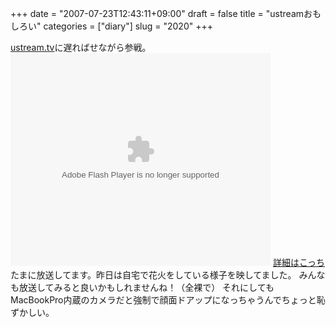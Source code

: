 +++
date = "2007-07-23T12:43:11+09:00"
draft = false
title = "ustreamおもしろい"
categories = ["diary"]
slug = "2020"
+++

<a href="http://www.ustream.tv" target="_blank">ustream.tv</a>に遅ればせながら参戦。
<embed width="416" height="340" src="http://www.ustream.tv/maHrj0ZVmdZxejumUA19oLmVyZs1EGo5.usc" type="application/x-shockwave-flash" wmode="transparent" />
<a href="http://www.ustream.tv/channel/hbkr" target="_blank">詳細はこっち</a>
たまに放送してます。昨日は自宅で花火をしている様子を映してました。
みんなも放送してみると良いかもしれませんね！（全裸で）
それにしてもMacBookPro内蔵のカメラだと強制で顔面ドアップになっちゃうんでちょっと恥ずかしい。
